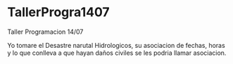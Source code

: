 # TallerProgra1407
Taller Programacion 14/07

Yo tomare el Desastre narutal Hidrologicos, su asociacion de fechas, horas y lo que conlleva a que hayan daños civiles se les podria llamar asociacion.
